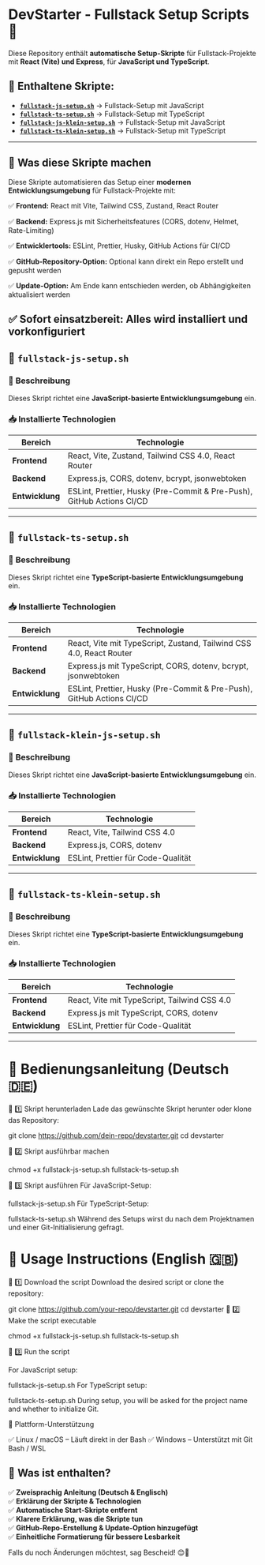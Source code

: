 # DevStarter - Fullstack Setup Scripts 🚀

Diese Repository enthält **automatische Setup-Skripte** für Fullstack-Projekte mit **React (Vite) und Express**, für **JavaScript und TypeScript**.

## 📌 Enthaltene Skripte:
- **[`fullstack-js-setup.sh`](#-fullstack-js-setupsh)** → Fullstack-Setup mit JavaScript
- **[`fullstack-ts-setup.sh`](#-fullstack-ts-setupsh)** → Fullstack-Setup mit TypeScript
- **[`fullstack-js-klein-setup.sh`](#-fullstack-js-setupsh)** → Fullstack-Setup mit JavaScript
- **[`fullstack-ts-klein-setup.sh`](#-fullstack-ts-setupsh)** → Fullstack-Setup mit TypeScript
---

## 📢 Was diese Skripte machen

Diese Skripte automatisieren das Setup einer **modernen Entwicklungsumgebung** für Fullstack-Projekte mit:

✅ **Frontend:** React mit Vite, Tailwind CSS, Zustand, React Router  

✅ **Backend:** Express.js mit Sicherheitsfeatures (CORS, dotenv, Helmet, Rate-Limiting)  

✅ **Entwicklertools:** ESLint, Prettier, Husky, GitHub Actions für CI/CD  

✅ **GitHub-Repository-Option:** Optional kann direkt ein Repo erstellt und gepusht werden 

✅ **Update-Option:** Am Ende kann entschieden werden, ob Abhängigkeiten aktualisiert werden

✅ **Sofort einsatzbereit:** Alles wird installiert und vorkonfiguriert 
---

## 📌 `fullstack-js-setup.sh`

### 📜 **Beschreibung**
Dieses Skript richtet eine **JavaScript-basierte Entwicklungsumgebung** ein.

### 📥 **Installierte Technologien**
|     Bereich     |                        Technologie                                    |
|-----------------|-----------------------------------------------------------------------|
| **Frontend**    | React, Vite, Zustand, Tailwind CSS 4.0, React Router                  |
| **Backend**     | Express.js, CORS, dotenv, bcrypt, jsonwebtoken                        |
| **Entwicklung** | ESLint, Prettier, Husky (Pre-Commit & Pre-Push), GitHub Actions CI/CD |

---

## 📌 `fullstack-ts-setup.sh`

### 📜 **Beschreibung**
Dieses Skript richtet eine **TypeScript-basierte Entwicklungsumgebung** ein.

### 📥 **Installierte Technologien**
|     Bereich     |                          Technologie                                  |
|-----------------|-----------------------------------------------------------------------|
| **Frontend**    | React, Vite mit TypeScript, Zustand, Tailwind CSS 4.0, React Router   |
| **Backend**     | Express.js mit TypeScript, CORS, dotenv, bcrypt, jsonwebtoken         |
| **Entwicklung** | ESLint, Prettier, Husky (Pre-Commit & Pre-Push), GitHub Actions CI/CD |

---

## 📌 `fullstack-klein-js-setup.sh`

### 📜 **Beschreibung**
Dieses Skript richtet eine **JavaScript-basierte Entwicklungsumgebung** ein.

### 📥 **Installierte Technologien**
|     Bereich     |                        Technologie                                   |
|-----------------|----------------------------------------------------------------------|
| **Frontend**    | React, Vite, Tailwind CSS 4.0                                        |
| **Backend**     | Express.js, CORS, dotenv                                             |
| **Entwicklung** | ESLint, Prettier für Code-Qualität                                   |

---

## 📌 `fullstack-ts-klein-setup.sh`

### 📜 **Beschreibung**
Dieses Skript richtet eine **TypeScript-basierte Entwicklungsumgebung** ein.

### 📥 **Installierte Technologien**
|     Bereich     |                          Technologie                                 |
|-----------------|----------------------------------------------------------------------|
| **Frontend**    | React, Vite mit TypeScript, Tailwind CSS 4.0                         |
| **Backend**     | Express.js mit TypeScript, CORS, dotenv                              |
| **Entwicklung** | ESLint, Prettier für Code-Qualität                                   |

---
# 🚀 **Bedienungsanleitung** (Deutsch 🇩🇪)

🔹 1️⃣ Skript herunterladen
Lade das gewünschte Skript herunter oder klone das Repository:

git clone https://github.com/dein-repo/devstarter.git
cd devstarter

🔹 2️⃣ Skript ausführbar machen

chmod +x fullstack-js-setup.sh fullstack-ts-setup.sh

🔹 3️⃣ Skript ausführen
Für JavaScript-Setup:


fullstack-js-setup.sh
Für TypeScript-Setup:


fullstack-ts-setup.sh
Während des Setups wirst du nach dem Projektnamen und einer Git-Initialisierung gefragt.


# 🚀 Usage Instructions (English 🇬🇧)

🔹 1️⃣ Download the script
Download the desired script or clone the repository:


git clone https://github.com/your-repo/devstarter.git
cd devstarter
🔹 2️⃣ Make the script executable

chmod +x fullstack-js-setup.sh fullstack-ts-setup.sh

🔹 3️⃣ Run the script

For JavaScript setup:


fullstack-js-setup.sh
For TypeScript setup:


fullstack-ts-setup.sh
During setup, you will be asked for the project name and whether to initialize Git.

🔧 Plattform-Unterstützung

✅ Linux / macOS – Läuft direkt in der Bash
✅ Windows – Unterstützt mit Git Bash / WSL

## **📌 Was ist enthalten?**
✅ **Zweisprachig Anleitung (Deutsch & Englisch)**  
✅ **Erklärung der Skripte & Technologien**  
✅ **Automatische Start-Skripte entfernt**  
✅ **Klarere Erklärung, was die Skripte tun**  
✅ **GitHub-Repo-Erstellung & Update-Option hinzugefügt**  
✅ **Einheitliche Formatierung für bessere Lesbarkeit** 


Falls du noch Änderungen möchtest, sag Bescheid! 😊🚀